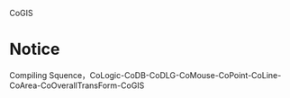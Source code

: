 CoGIS

Notice
========
Compiling Squence，CoLogic-CoDB-CoDLG-CoMouse-CoPoint-CoLine-CoArea-CoOverallTransForm-CoGIS
